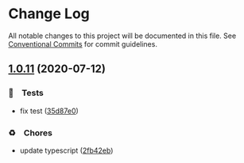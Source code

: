 # Change Log

All notable changes to this project will be documented in this file.
See [Conventional Commits](https://conventionalcommits.org) for commit guidelines.

## [1.0.11](https://github.com/bluelovers/ws-node-bluelovers/compare/@bluelovers/eslint-plugin@1.0.10...@bluelovers/eslint-plugin@1.0.11) (2020-07-12)


### 🚨　Tests

* fix test ([35d87e0](https://github.com/bluelovers/ws-node-bluelovers/commit/35d87e0358a1a93b8041dace09aed75640fa948e))


### ♻️　Chores

* update typescript ([2fb42eb](https://github.com/bluelovers/ws-node-bluelovers/commit/2fb42eb6a6b4afa6702838f7451ca7a663055380))
